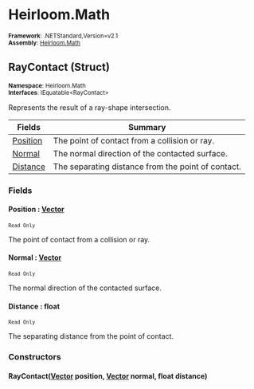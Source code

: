 # Heirloom.Math

<small>**Framework**: .NETStandard,Version=v2.1</small>  
<small>**Assembly**: [Heirloom.Math](../Heirloom.Math/Heirloom.Math.md)</small>  

## RayContact (Struct)
<small>**Namespace**: Heirloom.Math</sub></small>  
<small>**Interfaces**: IEquatable\<RayContact></small>  

Represents the result of a ray-shape intersection.

| Fields | Summary |
|-------|---------|
| [Position](#POSF46C3C91) | The point of contact from a collision or ray. |
| [Normal](#NOR300902F) | The normal direction of the contacted surface. |
| [Distance](#DIS3A367EAF) | The separating distance from the point of contact. |

### Fields

#### Position : [Vector](Heirloom.Math.Vector.md)
<small>`Read Only`</small>

The point of contact from a collision or ray.

#### Normal : [Vector](Heirloom.Math.Vector.md)
<small>`Read Only`</small>

The normal direction of the contacted surface.

#### Distance : float
<small>`Read Only`</small>

The separating distance from the point of contact.

### Constructors

#### RayContact([Vector](Heirloom.Math.Vector.md) position, [Vector](Heirloom.Math.Vector.md) normal, float distance)

